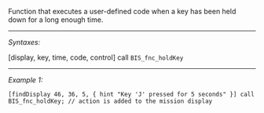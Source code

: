 Function that executes a user-defined code when a key has been held down for a long enough time.


---
*Syntaxes:*

[display, key, time, code, control] call `BIS_fnc_holdKey`

---
*Example 1:*

```sqf
[findDisplay 46, 36, 5, { hint "Key 'J' pressed for 5 seconds" }] call BIS_fnc_holdKey; // action is added to the mission display
```